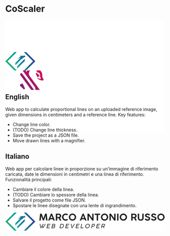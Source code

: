 # CoScaler

<div style="width: 100%; height: 100px; border-bottom: 1px solid rgba(70,70,70,1);">
    <img src="public/coscaler_negativo.svg" style="object-fit: cover; width: 100%; height: auto" />
</div>

<div style="width: 100%; height: 100px;">
    <img src="public/SVG_GRADIENT_WHITEsvg.svg" style="object-fit: cover; width: 100%; height: auto" />
</div>

## English

Web app to calculate proportional lines on an uploaded reference image, given dimensions in centimeters and a reference line. Key features:

-   Change line color.
-   (TODO) Change line thickness.
-   Save the project as a JSON file.
-   Move drawn lines with a magnifier.

## Italiano

Web app per calcolare linee in proporzione su un’immagine di riferimento caricata, date le dimensioni in centimetri e una linea di riferimento. Funzionalità principali:

-   Cambiare il colore della linea.
-   (TODO) Cambiare lo spessore della linea.
-   Salvare il progetto come file JSON.
-   Spostare le linee disegnate con una lente di ingrandimento.

<div style="width: 100%; height: 100px;">
    <img src="public/MARDEV_LOGO.svg" style="object-fit: cover; width: 100%; height: auto" />
</div>
